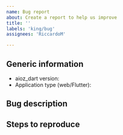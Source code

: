 ```yaml
---
name: Bug report
about: Create a report to help us improve
title: ''
labels: 'king/bug'
assignees: 'RiccardoM'

---
```

<!-- < < < < < < < < < < < < < < < < < < < < < < < < < < < < < < < < < ☺ 
v                            ✰  Thanks for opening an issue! ✰    
v    Before smashing the submit button please review the template.
v    Please also ensure that this is not a duplicate issue :)  
☺ > > > > > > > > > > > > > > > > > > > > > > > > > > > > > > > > >  --> 

## Generic information
- aioz_dart version: 
- Application type (web/Flutter): 

## Bug description
<!-- A clear and concise description of what the bug is. -->

## Steps to reproduce
<!-- Steps to reproduce the bug --> 
